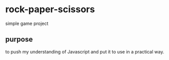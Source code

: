 # rock-paper-scissors
simple game project

## purpose

to push my understanding of Javascript and put it to use in a practical way.